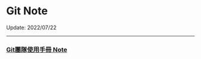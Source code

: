 # Git Note

Update: 2022/07/22

--- 

### [Git團隊使用手冊 Note](https://github.com/cwt100/Study-Notes/blob/main/Notes/Git-Notes/Git%E5%9C%98%E9%9A%8A%E4%BD%BF%E7%94%A8%E6%89%8B%E5%86%8A-Note.md)

